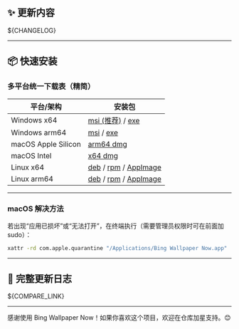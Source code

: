 <!--
Release Body Template (GitHub Actions envsubst)
Use envsubst to replace ${VARIABLES} before creating the release.

Expected environment variables to be exported in the workflow before running envsubst:
  VERSION        -> Current tag, e.g. 0.2.3
  REPOSITORY     -> GitHub repository in owner/name form
  CHANGELOG      -> Extracted markdown changelog content
  PREVIOUS_TAG   -> Previous semantic version tag (may be empty)
  COMPARE_LINK   -> Link to compare view or commit history fallback

Example in workflow (bash):
  export VERSION="${{ github.ref_name }}"
  export REPOSITORY="${{ github.repository }}"
  export CHANGELOG="$( ...extract logic... )"
  export PREVIOUS_TAG="$( ...previous tag... )"
  if [ -n "$PREVIOUS_TAG" ]; then
    export COMPARE_LINK="[${PREVIOUS_TAG}...${VERSION}](https://github.com/${REPOSITORY}/compare/${PREVIOUS_TAG}...${VERSION})"
  else
    export COMPARE_LINK="[查看提交历史](https://github.com/${REPOSITORY}/commits/${VERSION})"
  fi
  envsubst < .github/release_body_template.md > release_body.md

Then pass release_body.md as body file to the release action (softprops/action-gh-release supports body_path).
-->

## ✨ 更新内容

${CHANGELOG}

---

## 📦 快速安装

### 多平台统一下载表（精简）

| 平台/架构 | 安装包 |
|-----------|--------|
| Windows x64 | [msi (推荐)](https://github.com/${REPOSITORY}/releases/download/${VERSION}/Bing.Wallpaper.Now_${VERSION}_x64_zh-CN.msi) / [exe](https://github.com/${REPOSITORY}/releases/download/${VERSION}/Bing.Wallpaper.Now_${VERSION}_x64-setup.exe) |
| Windows arm64 | [msi](https://github.com/${REPOSITORY}/releases/download/${VERSION}/Bing.Wallpaper.Now_${VERSION}_arm64_zh-CN.msi) / [exe](https://github.com/${REPOSITORY}/releases/download/${VERSION}/Bing.Wallpaper.Now_${VERSION}_arm64-setup.exe) |
| macOS Apple Silicon | [arm64 dmg](https://github.com/${REPOSITORY}/releases/download/${VERSION}/Bing.Wallpaper.Now_${VERSION}_aarch64.dmg) |
| macOS Intel | [x64 dmg](https://github.com/${REPOSITORY}/releases/download/${VERSION}/Bing.Wallpaper.Now_${VERSION}_x64.dmg) |
| Linux x64 | [deb](https://github.com/${REPOSITORY}/releases/download/${VERSION}/Bing.Wallpaper.Now_${VERSION}_amd64.deb) / [rpm](https://github.com/${REPOSITORY}/releases/download/${VERSION}/Bing.Wallpaper.Now-${VERSION}-1.x86_64.rpm) / [AppImage](https://github.com/${REPOSITORY}/releases/download/${VERSION}/Bing.Wallpaper.Now_${VERSION}_amd64.AppImage) |
| Linux arm64 | [deb](https://github.com/${REPOSITORY}/releases/download/${VERSION}/Bing.Wallpaper.Now_${VERSION}_arm64.deb) / [rpm](https://github.com/${REPOSITORY}/releases/download/${VERSION}/Bing.Wallpaper.Now-${VERSION}-1.aarch64.rpm) / [AppImage](https://github.com/${REPOSITORY}/releases/download/${VERSION}/Bing.Wallpaper.Now_${VERSION}_aarch64.AppImage) |

---

### macOS 解决方法

若出现“应用已损坏”或“无法打开”，在终端执行（需要管理员权限时可在前面加 sudo）：
```bash
xattr -rd com.apple.quarantine "/Applications/Bing Wallpaper Now.app"
```

---

## 📄 完整更新日志

${COMPARE_LINK}

---

感谢使用 Bing Wallpaper Now！如果你喜欢这个项目，欢迎在仓库加星支持。😊

<!-- End of template -->
